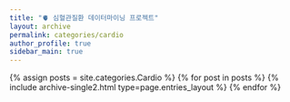 ```yaml
---
title: "🫀 심혈관질환 데이터마이닝 프로젝트"
layout: archive
permalink: categories/cardio
author_profile: true
sidebar_main: true
---
```



{% assign posts = site.categories.Cardio %}
{% for post in posts %} {% include archive-single2.html type=page.entries_layout %} {% endfor %}
